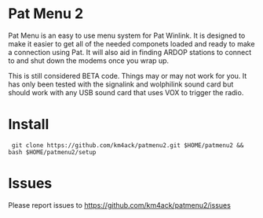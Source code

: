 # Pat Menu 2 
Pat Menu is an easy to use menu system for Pat Winlink. It is designed to make it easier to get all of the needed componets loaded and ready to make a connection using Pat. It will also aid in finding ARDOP stations to connect to and shut down the modems once you wrap up.

This is still considered BETA code. Things may or may not work for you. It has only been tested with the signalink and wolphilink sound card but should work with any USB sound card that uses VOX to trigger the radio.

# Install
     git clone https://github.com/km4ack/patmenu2.git $HOME/patmenu2 && bash $HOME/patmenu2/setup

# Issues
Please report issues to https://github.com/km4ack/patmenu2/issues
